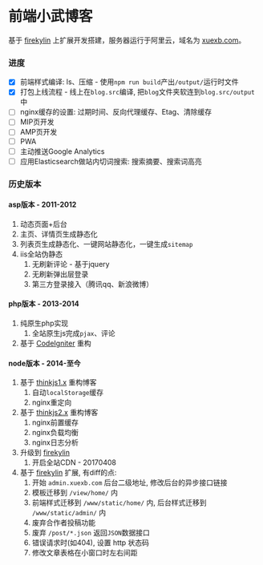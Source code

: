 # 前端小武博客

基于 [firekylin](https://github.com/firekylin/firekylin) 上扩展开发搭建，服务器运行于阿里云，域名为 [xuexb.com](https://xuexb.com/)。

### 进度

- [x] 前端样式编译: ls、压缩 - 使用`npm run build`产出`/output/`运行时文件
- [x] 打包上线流程 - 线上在`blog.src`编译, 把`blog`文件夹软连到`blog.src/output`中
- [ ] nginx缓存的设置: 过期时间、反向代理缓存、Etag、清除缓存
- [ ] MIP页开发
- [ ] AMP页开发
- [ ] PWA
- [ ] 主动推送Google Analytics
- [ ] 应用Elasticsearch做站内切词搜索: 搜索摘要、搜索词高亮

### 历史版本

#### asp版本 - 2011-2012

1. 动态页面+后台
1. 主页、详情页生成静态化
1. 列表页生成静态化、一键网站静态化，一键生成`sitemap`
1. iis全站伪静态
    1. 无刷新评论 - 基于jquery
    1. 无刷新弹出层登录
    1. 第三方登录接入（腾讯qq、新浪微博）

#### php版本 - 2013-2014

1. 纯原生php实现
    1. 全站原生js完成`pjax`、评论
1. 基于 [CodeIgniter](http://www.codeigniter.com/) 重构

#### node版本 - 2014-至今

1. 基于 [thinkjs1.x](https://thinkjs.org/) 重构博客
    1. 自动`localStorage`缓存
    1. nginx重定向
1. 基于 [thinkjs2.x](https://thinkjs.org/) 重构博客
    1. nginx前置缓存
    1. nginx负载均衡
    1. nginx日志分析
1. 升级到 [firekylin](https://github.com/75team/firekylin) 
    1. 开启全站CDN - 20170408
1. 基于 [firekylin](https://github.com/75team/firekylin)  扩展, 有diff的点:
    1. 开始 `admin.xuexb.com` 后台二级地址, 修改后台的异步接口链接
    2. 模板迁移到 `/view/home/` 内
    3. 前端样式迁移到 `/www/static/home/` 内, 后台样式迁移到 `/www/static/admin/` 内
    4. 废弃合作者投稿功能
    5. 废弃 `/post/*.json` 返回`JSON`数据接口
    6. 错误请求时(如404), 设置 http 状态码
    7. 修改文章表格在小窗口时左右间距



